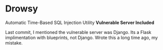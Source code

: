 # Drowsy
Automatic Time-Based SQL Injection Utility **Vulnerable Server Included**

Last commit, I mentioned the vulnerable server was Django.
Its a Flask implimentation with blueprints, not Django.  Wrote this a long time ago, my mistake.
